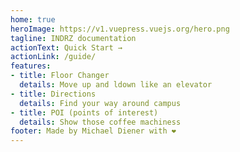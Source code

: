 ```yaml
---
home: true
heroImage: https://v1.vuepress.vuejs.org/hero.png
tagline: INDRZ documentation
actionText: Quick Start →
actionLink: /guide/
features:
- title: Floor Changer
  details: Move up and ldown like an elevator
- title: Directions
  details: Find your way around campus
- title: POI (points of interest)
  details: Show those coffee machiness
footer: Made by Michael Diener with ❤️
---
```

